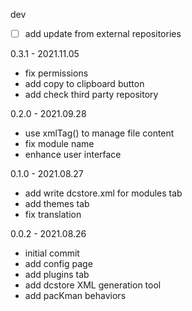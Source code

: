 dev
- [ ] add update from external repositories

0.3.1 - 2021.11.05
- fix permissions
- add copy to clipboard button
- add check third party repository

0.2.0 - 2021.09.28
- use xmlTag() to manage file content
- fix module name
- enhance user interface

0.1.0 - 2021.08.27
- add write dcstore.xml for modules tab
- add themes tab
- fix translation

0.0.2 - 2021.08.26
- initial commit
- add config page
- add plugins tab
- add dcstore XML generation tool
- add pacKman behaviors